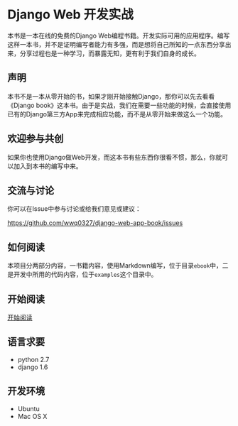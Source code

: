 # Django Web 开发实战

本书是一本在线的免费的Django Web编程书籍。开发实际可用的应用程序。编写这样一本书，并不是证明编写者能力有多强，而是想将自己所知的一点东西分享出来，分享过程也是一种学习，而暴露无知，更有利于我们自身的成长。

## 声明

本书不是一本从零开始的书，如果才刚开始接触Django，那你可以先去看看《Django book》这本书。由于是实战，我们在需要一些功能的时候，会直接使用已有的Django第三方App来完成相应功能，而不是从零开始来做这么一个功能。

## 欢迎参与共创

如果你也使用Django做Web开发，而这本书有些东西你很看不惯，那么，你就可以加入到本书的编写中来。

## 交流与讨论

你可以在Issue中参与讨论或给我们意见或建议：

<https://github.com/wwq0327/django-web-app-book/issues>

## 如何阅读

本项目分两部分内容，一书籍内容，使用Markdown编写，位于目录`ebook`中，二是开发中所用的代码内容，位于`examples`这个目录中。

## 开始阅读

[开始阅读](ebook/content.md)

## 语言求要

- python 2.7
- django 1.6

## 开发环境

- Ubuntu
- Mac OS X

